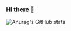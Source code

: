 ### Hi there 👋
![Anurag's GitHub stats](https://github-readme-stats.vercel.app/api?username=senioresin&theme=dark&show_icons=true)
